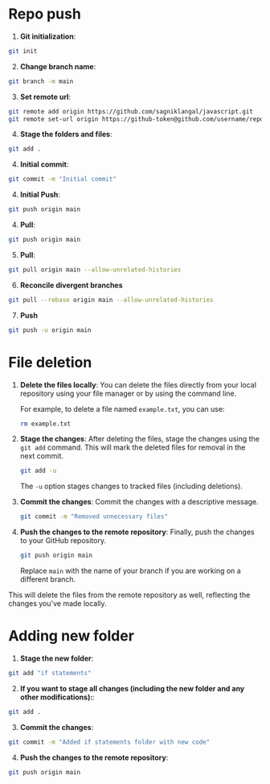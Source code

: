 # Repo push

1. **Git initialization**:

```bash
git init
   ```
2. **Change branch name**:

```bash
git branch -m main
   ```
3. **Set remote url**:

```bash
git remote add origin https://github.com/sagniklangal/javascript.git
git remote set-url origin https://github-token@github.com/username/repo name
   ```
4. **Stage the folders and files**:

```bash
git add .
   ```
4. **Initial commit**:

```bash
git commit -m "Initial commit"
   ```
4. **Initial Push**:

```bash
git push origin main
   ```
4. **Pull**:

```bash
git push origin main
   ```
5. **Pull**:

```bash
git pull origin main --allow-unrelated-histories
   ```
6. **Reconcile divergent branches**

```bash
git pull --rebase origin main --allow-unrelated-histories
   ```
7. **Push**

```bash
git push -u origin main
   ```

# File deletion

1. **Delete the files locally**: You can delete the files directly from your local repository using your file manager or by using the command line.

   For example, to delete a file named `example.txt`, you can use:
   ```bash
   rm example.txt
   ```

2. **Stage the changes**: After deleting the files, stage the changes using the `git add` command. This will mark the deleted files for removal in the next commit.

   ```bash
   git add -u
   ```

   The `-u` option stages changes to tracked files (including deletions).

3. **Commit the changes**: Commit the changes with a descriptive message.

   ```bash
   git commit -m "Removed unnecessary files"
   ```

4. **Push the changes to the remote repository**: Finally, push the changes to your GitHub repository.

   ```bash
   git push origin main
   ```

   Replace `main` with the name of your branch if you are working on a different branch.

This will delete the files from the remote repository as well, reflecting the changes you've made locally.

# Adding new folder

1. **Stage the new folder**:

```bash
git add "if statements"
   ```
2. **If you want to stage all changes (including the new folder and any other modifications):**:

```bash
git add .
   ```
3. **Commit the changes**:

```bash
git commit -m "Added if statements folder with new code"
   ```
4. **Push the changes to the remote repository**:

```bash
git push origin main
   ```
